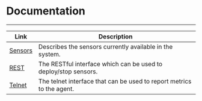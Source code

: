 ﻿# Documentation
***
Link | Description
---- | ------------
[Sensors](Sensors.md)| Describes the sensors currently available in the system.
[REST](rest/REST.md)| The RESTful interface which can be used to deploy/stop sensors.
[Telnet](Telnet.md)| The telnet interface that can be used to report metrics to the agent.
